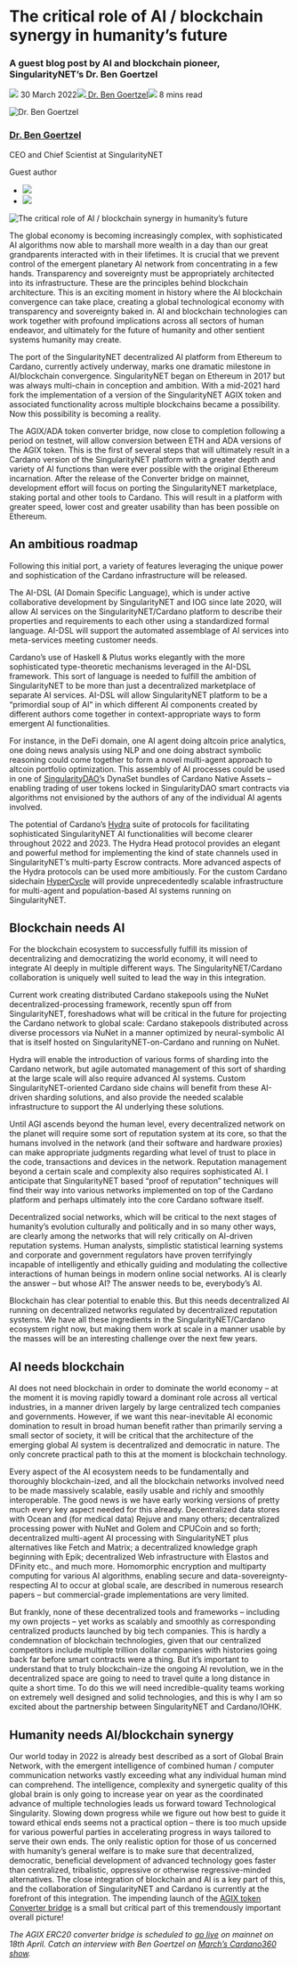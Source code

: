 # The critical role of AI / blockchain synergy in humanity’s future
### **A guest blog post by AI and blockchain pioneer, SingularityNET’s Dr. Ben Goertzel**
![](img/2022-03-30-the-critical-role-of-ai-blockchain-synergy-in-humanity-s-future.002.png) 30 March 2022![](img/2022-03-30-the-critical-role-of-ai-blockchain-synergy-in-humanity-s-future.002.png)[ Dr. Ben Goertzel](tmp//en/blog/authors/ben-goertzel/page-1/)![](img/2022-03-30-the-critical-role-of-ai-blockchain-synergy-in-humanity-s-future.003.png) 8 mins read

![Dr. Ben Goertzel](img/2022-03-30-the-critical-role-of-ai-blockchain-synergy-in-humanity-s-future.004.png)[](tmp//en/blog/authors/ben-goertzel/page-1/)
### [**Dr. Ben Goertzel**](tmp//en/blog/authors/ben-goertzel/page-1/)
CEO and Chief Scientist at SingularityNET

Guest author

- ![](img/2022-03-30-the-critical-role-of-ai-blockchain-synergy-in-humanity-s-future.005.png)[](https://www.linkedin.com/in/bengoertzel/ "LinkedIn")
- ![](img/2022-03-30-the-critical-role-of-ai-blockchain-synergy-in-humanity-s-future.006.png)[](https://twitter.com/bengoertzel "Twitter")

![The critical role of AI / blockchain synergy in humanity’s future](img/2022-03-30-the-critical-role-of-ai-blockchain-synergy-in-humanity-s-future.007.jpeg)

The global economy is becoming increasingly complex, with sophisticated AI algorithms now able to marshall more wealth in a day than our great grandparents interacted with in their lifetimes. It is crucial that we prevent control of the emergent planetary AI network from concentrating in a few hands. Transparency and sovereignty must be appropriately architected into its infrastructure. These are the principles behind blockchain architecture. This is an exciting moment in history where the AI blockchain convergence can take place, creating a global technological economy with transparency and sovereignty baked in. AI and blockchain technologies can work together with profound implications across all sectors of human endeavor, and ultimately for the future of humanity and other sentient systems humanity may create. 

The port of the SingularityNET decentralized AI platform from Ethereum to Cardano, currently actively underway, marks one dramatic milestone in AI/blockchain convergence. SingularityNET began on Ethereum in 2017 but was always multi-chain in conception and ambition. With a mid-2021 hard fork the implementation of a version of the SingularityNET AGIX token and associated functionality across multiple blockchains became a possibility. Now this possibility is becoming a reality.

The AGIX/ADA token converter bridge, now close to completion following a period on testnet, will allow conversion between ETH and ADA versions of the AGIX token. This is the first of several steps that will ultimately result in a Cardano version of the SingularityNET platform with a greater depth and variety of AI functions than were ever possible with the original Ethereum incarnation. After the release of the Converter bridge on mainnet, development effort will focus on porting the SingularityNET marketplace, staking portal and other tools to Cardano. This will result in a platform with greater speed, lower cost and greater usability than has been possible on Ethereum. 
## **An ambitious roadmap**
Following this initial port, a variety of features leveraging the unique power and sophistication of the Cardano infrastructure will be released.

The AI-DSL (AI Domain Specific Language), which is under active collaborative development by SingularityNET and IOG since late 2020, will allow AI services on the SingularityNET/Cardano platform to describe their properties and requirements to each other using a standardized formal language. AI-DSL will support the automated assemblage of AI services into meta-services meeting customer needs.

Cardano’s use of Haskell & Plutus works elegantly with the more sophisticated type-theoretic mechanisms leveraged in the AI-DSL framework. This sort of language is needed to fulfill the ambition of SingularityNET to be more than just a decentralized marketplace of separate AI services. AI-DSL will allow SingularityNET platform to be a “primordial soup of AI” in which different AI components created by different authors come together in context-appropriate ways to form emergent AI functionalities.

For instance, in the DeFi domain, one AI agent doing altcoin price analytics, one doing news analysis using NLP and one doing abstract symbolic reasoning could come together to form a novel multi-agent approach to altcoin portfolio optimization. This assembly of AI processes could be used in one of [SingularityDAO’](http://singularitydao.io)s DynaSet bundles of Cardano Native Assets – enabling trading of user tokens locked in SingularityDAO smart contracts via algorithms not envisioned by the authors of any of the individual AI agents involved.

The potential of Cardano’s [Hydra](https://iohk.io/en/blog/posts/2022/02/03/implementing-hydra-heads-the-first-step-towards-the-full-hydra-vision/) suite of protocols for facilitating sophisticated SingularityNET AI functionalities will become clearer throughout 2022 and 2023. The Hydra Head protocol provides an elegant and powerful method for implementing the kind of state channels used in SingularityNET’s multi-party Escrow contracts. More advanced aspects of the Hydra protocols can be used more ambitiously. For the custom Cardano sidechain [HyperCycle](http://hypercycle.ai) will provide unprecedentedly scalable infrastructure for multi-agent and population-based AI systems running on SingularityNET.
## **Blockchain needs AI**
For the blockchain ecosystem to successfully fulfill its mission of decentralizing and democratizing the world economy, it will need to integrate AI deeply in multiple different ways. The SingularityNET/Cardano collaboration is uniquely well suited to lead the way in this integration.

Current work creating distributed Cardano stakepools using the NuNet decentralized-processing framework, recently spun off from SingularityNET, foreshadows what will be critical in the future for projecting the Cardano network to global scale: Cardano stakepools distributed across diverse processors via NuNet in a manner optimized by neural-symbolic AI that is itself hosted on SingularityNET-on-Cardano and running on NuNet.

Hydra will enable the introduction of various forms of sharding into the Cardano network, but agile automated management of this sort of sharding at the large scale will also require advanced AI systems. Custom SingularityNET-oriented Cardano side chains will benefit from these AI-driven sharding solutions, and also provide the needed scalable infrastructure to support the AI underlying these solutions.

Until AGI ascends beyond the human level, every decentralized network on the planet will require some sort of reputation system at its core, so that the humans involved in the network (and their software and hardware proxies) can make appropriate judgments regarding what level of trust to place in the code, transactions and devices in the network. Reputation management beyond a certain scale and complexity also requires sophisticated AI. I anticipate that SingularityNET based “proof of reputation” techniques will find their way into various networks implemented on top of the Cardano platform and perhaps ultimately into the core Cardano software itself.

Decentralized social networks, which will be critical to the next stages of humanity’s evolution culturally and politically and in so many other ways, are clearly among the networks that will rely critically on AI-driven reputation systems. Human analysts, simplistic statistical learning systems and corporate and government regulators have proven terrifyingly incapable of intelligently and ethically guiding and modulating the collective interactions of human beings in modern online social networks. AI is clearly the answer – but whose AI? The answer needs to be, everybody’s AI. 

Blockchain has clear potential to enable this. But this needs decentralized AI running on decentralized networks regulated by decentralized reputation systems. We have all these ingredients in the SingularityNET/Cardano ecosystem right now, but making them work at scale in a manner usable by the masses will be an interesting challenge over the next few years.
## **AI needs blockchain**
AI does not need blockchain in order to dominate the world economy – at the moment it is moving rapidly toward a dominant role across all vertical industries, in a manner driven largely by large centralized tech companies and governments. However, if we want this near-inevitable AI economic domination to result in broad human benefit rather than primarily serving a small sector of society, it will be critical that the architecture of the emerging global AI system is decentralized and democratic in nature. The only concrete practical path to this at the moment is blockchain technology.

Every aspect of the AI ecosystem needs to be fundamentally and thoroughly blockchain-ized, and all the blockchain networks involved need to be made massively scalable, easily usable and richly and smoothly interoperable. The good news is we have early working versions of pretty much every key aspect needed for this already. Decentralized data stores with Ocean and (for medical data) Rejuve and many others; decentralized processing power with NuNet and Golem and CPUCoin and so forth; decentralized multi-agent AI processing with SingularityNET plus alternatives like Fetch and Matrix; a decentralized knowledge graph beginning with Epik; decentralized Web infrastructure with Elastos and DFinity etc., and much more. Homomorphic encryption and multiparty computing for various AI algorithms, enabling secure and data-sovereignty-respecting AI to occur at global scale, are described in numerous research papers – but commercial-grade implementations are very limited.

But frankly, none of these decentralized tools and frameworks – including my own projects – yet works as scalably and smoothly as corresponding centralized products launched by big tech companies. This is hardly a condemnation of blockchain technologies, given that our centralized competitors include multiple trillion dollar companies with histories going back far before smart contracts were a thing. But it’s important to understand that to truly blockchain-ize the ongoing AI revolution, we in the decentralized space are going to need to travel quite a long distance in quite a short time. To do this we will need incredible-quality teams working on extremely well designed and solid technologies, and this is why I am so excited about the partnership between SingularityNET and Cardano/IOHK.
## **Humanity needs AI/blockchain synergy**
Our world today in 2022 is already best described as a sort of Global Brain Network, with the emergent intelligence of combined human / computer communication networks vastly exceeding what any individual human mind can comprehend. The intelligence, complexity and synergetic quality of this global brain is only going to increase year on year as the coordinated advance of multiple technologies leads us forward toward Technological Singularity. Slowing down progress while we figure out how best to guide it toward ethical ends seems not a practical option – there is too much upside for various powerful parties in accelerating progress in ways tailored to serve their own ends. The only realistic option for those of us concerned with humanity’s general welfare is to make sure that decentralized, democratic, beneficial development of advanced technology goes faster than centralized, tribalistic, oppressive or otherwise regressive-minded alternatives. The close integration of blockchain and AI is a key part of this, and the collaboration of SingularityNET and Cardano is currently at the forefront of this integration. The impending launch of the [AGIX token Converter bridge](https://www.youtube.com/watch?v=nEOsn7bSp0A) is a small but critical part of this tremendously important overall picture!

*The AGIX ERC20 converter bridge is scheduled to [go live](https://twitter.com/singularity_net/status/1507760834012930049?s=21&t=xyz7o1UlDSjv78ISignbVw) on mainnet on 18th April. Catch an interview with Ben Goertzel on [March’s Cardano360 show](https://twitter.com/InputOutputHK/status/1508832692686757896).*
